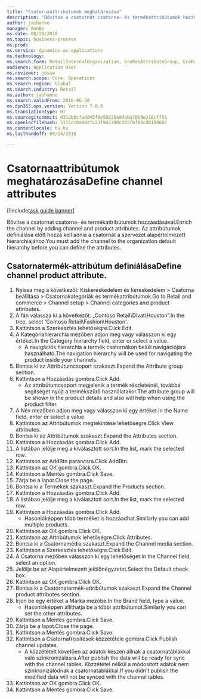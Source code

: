 ```yaml
--- 
title: "Csatornaattribútumok meghatározása"
description: "Bővítse a csatornát csatorna- és termékattribútumok hozzáadásával."
author: jashanno
manager: AnnBe
ms.date: 08/29/2018
ms.topic: business-process
ms.prod: 
ms.service: dynamics-ax-applications
ms.technology: 
ms.search.form: RetailInternalOrganization, EcoResAttributeGroup, EcoResAttributeGroupAttribute, RetailAddChannelItems, RetailCatalogProductAttributeValue, RetailMedia
audience: Application User
ms.reviewer: josaw
ms.search.scope: Core, Operations
ms.search.region: Global
ms.search.industry: Retail
ms.author: jashanno
ms.search.validFrom: 2016-06-30
ms.dyn365.ops.version: Version 7.0.0
ms.translationtype: HT
ms.sourcegitcommit: 0312b8cfadd45f8e59225e9daba78b9e216cff51
ms.openlocfilehash: 5115cc0a902fc23f943700c245fbf08cdb10060c
ms.contentlocale: hu-hu
ms.lasthandoff: 09/14/2018

---
```

# <a name="define-channel-attributes"></a><span data-ttu-id="aa8d0-103">Csatornaattribútumok meghatározása</span><span class="sxs-lookup"><span data-stu-id="aa8d0-103">Define channel attributes</span></span>

[!include[task guide banner](../includes/task-guide-banner.md)]

<span data-ttu-id="aa8d0-104">Bővítse a csatornát csatorna- és termékattribútumok hozzáadásával.</span><span class="sxs-lookup"><span data-stu-id="aa8d0-104">Enrich the channel by adding channel and product attributes.</span></span> <span data-ttu-id="aa8d0-105">Az attribútumok definiálása előtt hozzá kell adnia a csatornát a szervezet alapértelmezett hierarchiájához.</span><span class="sxs-lookup"><span data-stu-id="aa8d0-105">You must add the channel to the organization default hierarchy before you can define the attributes.</span></span>


## <a name="define-channel-product-attribute"></a><span data-ttu-id="aa8d0-106">Csatornatermék-attribútum definiálása</span><span class="sxs-lookup"><span data-stu-id="aa8d0-106">Define channel product attribute.</span></span>
1. <span data-ttu-id="aa8d0-107">Nyissa meg a következőt: Kiskereskedelem és kereskedelem > Csatorna beállítása > Csatornakategóriák és termékattribútumok.</span><span class="sxs-lookup"><span data-stu-id="aa8d0-107">Go to Retail and commerce > Channel setup > Channel categories and product attributes.</span></span>
2. <span data-ttu-id="aa8d0-108">A fán válassza ki a következőt: „Contoso Retail\Divat\Houston”.</span><span class="sxs-lookup"><span data-stu-id="aa8d0-108">In the tree, select 'Contoso Retail\Fashion\Houston'.</span></span>
3. <span data-ttu-id="aa8d0-109">Kattintson a Szerkesztés lehetőségre.</span><span class="sxs-lookup"><span data-stu-id="aa8d0-109">Click Edit.</span></span>
4. <span data-ttu-id="aa8d0-110">A Kategóriahierarchia mezőben adjon meg vagy válasszon ki egy értéket.</span><span class="sxs-lookup"><span data-stu-id="aa8d0-110">In the Category hierarchy field, enter or select a value.</span></span>
    * <span data-ttu-id="aa8d0-111">A navigációs hierarchia a termék csatornákon belüli navigációjára használható.</span><span class="sxs-lookup"><span data-stu-id="aa8d0-111">The navigation hierarchy will be used for navigating the product inside your channels.</span></span>  
5. <span data-ttu-id="aa8d0-112">Bontsa ki az Attribútumcsoport szakaszt.</span><span class="sxs-lookup"><span data-stu-id="aa8d0-112">Expand the Attribute group section.</span></span>
6. <span data-ttu-id="aa8d0-113">Kattintson a Hozzáadás gombra.</span><span class="sxs-lookup"><span data-stu-id="aa8d0-113">Click Add.</span></span>
    * <span data-ttu-id="aa8d0-114">Az attribútumcsoport megjelenik a termék részleteinél, továbbá segítséget nyújt a termékszűrő használatakor.</span><span class="sxs-lookup"><span data-stu-id="aa8d0-114">The attribute group will be shown in the product details and also will help when using the product filter.</span></span>  
7. <span data-ttu-id="aa8d0-115">A Név mezőben adjon meg vagy válasszon ki egy értéket.</span><span class="sxs-lookup"><span data-stu-id="aa8d0-115">In the Name field, enter or select a value.</span></span>
8. <span data-ttu-id="aa8d0-116">Kattintson az Attribútumok megtekintése lehetőségre.</span><span class="sxs-lookup"><span data-stu-id="aa8d0-116">Click View attributes.</span></span>
9. <span data-ttu-id="aa8d0-117">Bontsa ki az Attribútumok szakaszt.</span><span class="sxs-lookup"><span data-stu-id="aa8d0-117">Expand the Attributes section.</span></span>
10. <span data-ttu-id="aa8d0-118">Kattintson a Hozzáadás gombra.</span><span class="sxs-lookup"><span data-stu-id="aa8d0-118">Click Add.</span></span>
11. <span data-ttu-id="aa8d0-119">A listában jelölje meg a kiválasztott sort.</span><span class="sxs-lookup"><span data-stu-id="aa8d0-119">In the list, mark the selected row.</span></span>
12. <span data-ttu-id="aa8d0-120">Kattintson az AddBtn parancsra.</span><span class="sxs-lookup"><span data-stu-id="aa8d0-120">Click AddBtn.</span></span>
13. <span data-ttu-id="aa8d0-121">Kattintson az OK gombra.</span><span class="sxs-lookup"><span data-stu-id="aa8d0-121">Click OK.</span></span>
14. <span data-ttu-id="aa8d0-122">Kattintson a Mentés gombra.</span><span class="sxs-lookup"><span data-stu-id="aa8d0-122">Click Save.</span></span>
15. <span data-ttu-id="aa8d0-123">Zárja be a lapot.</span><span class="sxs-lookup"><span data-stu-id="aa8d0-123">Close the page.</span></span>
16. <span data-ttu-id="aa8d0-124">Bontsa ki a Termékek szakaszt.</span><span class="sxs-lookup"><span data-stu-id="aa8d0-124">Expand the Products section.</span></span>
17. <span data-ttu-id="aa8d0-125">Kattintson a Hozzáadás gombra.</span><span class="sxs-lookup"><span data-stu-id="aa8d0-125">Click Add.</span></span>
18. <span data-ttu-id="aa8d0-126">A listában jelölje meg a kiválasztott sort.</span><span class="sxs-lookup"><span data-stu-id="aa8d0-126">In the list, mark the selected row.</span></span>
19. <span data-ttu-id="aa8d0-127">Kattintson a Hozzáadás gombra.</span><span class="sxs-lookup"><span data-stu-id="aa8d0-127">Click Add.</span></span>
    * <span data-ttu-id="aa8d0-128">Hasonlóképpen több terméket is hozzáadhat.</span><span class="sxs-lookup"><span data-stu-id="aa8d0-128">Similarly you can add multiple products.</span></span>  
20. <span data-ttu-id="aa8d0-129">Kattintson az OK gombra.</span><span class="sxs-lookup"><span data-stu-id="aa8d0-129">Click OK.</span></span>
21. <span data-ttu-id="aa8d0-130">Kattintson az Attribútumok lehetőségre.</span><span class="sxs-lookup"><span data-stu-id="aa8d0-130">Click Attributes.</span></span>
22. <span data-ttu-id="aa8d0-131">Bontsa ki a Csatornamédia szakaszt.</span><span class="sxs-lookup"><span data-stu-id="aa8d0-131">Expand the Channel media section.</span></span>
23. <span data-ttu-id="aa8d0-132">Kattintson a Szerkesztés lehetőségre.</span><span class="sxs-lookup"><span data-stu-id="aa8d0-132">Click Edit.</span></span>
24. <span data-ttu-id="aa8d0-133">A Csatorna mezőben válasszon ki egy lehetőséget.</span><span class="sxs-lookup"><span data-stu-id="aa8d0-133">In the Channel field, select an option.</span></span>
25. <span data-ttu-id="aa8d0-134">Jelölje be az Alapértelmezett jelölőnégyzetet.</span><span class="sxs-lookup"><span data-stu-id="aa8d0-134">Select the Default check box.</span></span>
26. <span data-ttu-id="aa8d0-135">Kattintson az OK gombra.</span><span class="sxs-lookup"><span data-stu-id="aa8d0-135">Click OK.</span></span>
27. <span data-ttu-id="aa8d0-136">Bontsa ki a Csatornatermék-attribútumok szakaszt.</span><span class="sxs-lookup"><span data-stu-id="aa8d0-136">Expand the Channel product attributes section.</span></span>
28. <span data-ttu-id="aa8d0-137">Írjon be egy értéket a Márka mezőbe.</span><span class="sxs-lookup"><span data-stu-id="aa8d0-137">In the Brand field, type a value.</span></span>
    * <span data-ttu-id="aa8d0-138">Hasonlóképpen állíthatja be a többi attribútumot.</span><span class="sxs-lookup"><span data-stu-id="aa8d0-138">Similarly you can set the other attributes.</span></span>  
29. <span data-ttu-id="aa8d0-139">Kattintson a Mentés gombra.</span><span class="sxs-lookup"><span data-stu-id="aa8d0-139">Click Save.</span></span>
30. <span data-ttu-id="aa8d0-140">Zárja be a lapot.</span><span class="sxs-lookup"><span data-stu-id="aa8d0-140">Close the page.</span></span>
31. <span data-ttu-id="aa8d0-141">Kattintson a Mentés gombra.</span><span class="sxs-lookup"><span data-stu-id="aa8d0-141">Click Save.</span></span>
32. <span data-ttu-id="aa8d0-142">Kattintson a Csatornafrissítések közzététele gombra.</span><span class="sxs-lookup"><span data-stu-id="aa8d0-142">Click Publish channel updates.</span></span>
    * <span data-ttu-id="aa8d0-143">A közzétételt követően az adatok készen állnak a csatornatáblákkal való szinkronizálásra.</span><span class="sxs-lookup"><span data-stu-id="aa8d0-143">After publish the data will be ready for sync with the channel tables.</span></span> <span data-ttu-id="aa8d0-144">Közzététel nélkül a módosított adatok nem szinkronizálódnak a csatornatáblákkal.</span><span class="sxs-lookup"><span data-stu-id="aa8d0-144">If you didn't publish the modified data will not be synced with the channel tables.</span></span>  
33. <span data-ttu-id="aa8d0-145">Kattintson az OK gombra.</span><span class="sxs-lookup"><span data-stu-id="aa8d0-145">Click OK.</span></span>
34. <span data-ttu-id="aa8d0-146">Kattintson a Mentés gombra.</span><span class="sxs-lookup"><span data-stu-id="aa8d0-146">Click Save.</span></span>


